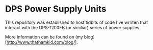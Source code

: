 # DPS Power Supply Units

This repository was established to host tidbits of code I've wrriten that interact with the DPS-1200FB (or similiar) series of power supplies. 

More information can be found on (my blog)[http://www.thathamkid.com/blog/].
